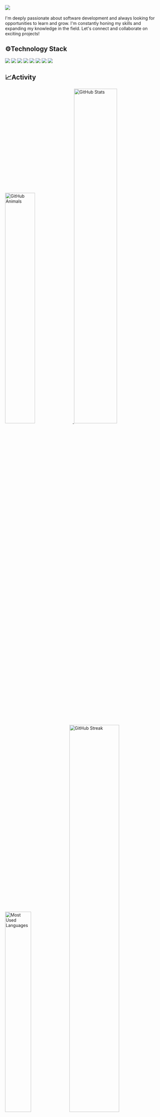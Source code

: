 <h2>
  <img src="https://github.com/user-attachments/assets/063582f7-556c-4536-b56c-0d48cee98aa9" />  
</h2>

<p>I'm deeply passionate about software development and always looking for opportunities to learn and grow. I'm constantly honing my skills and expanding my knowledge in the field. Let's connect and collaborate on exciting projects!</p>  

<h2>⚙Technology Stack</h2>

<div>
  <img src="https://img.shields.io/badge/java-007396.svg?style=for-the-badge&logo=java&logoColor=white" />
  <img src="https://img.shields.io/badge/Spring-6DB33F?style=for-the-badge&logo=spring&logoColor=white" />
  <img src="https://img.shields.io/badge/html-E34F26.svg?style=for-the-badge&logo=html5&logoColor=white" />
  <img src="https://img.shields.io/badge/css-1572B6.svg?style=for-the-badge&logo=css3&logoColor=white" />
  <img src="https://img.shields.io/badge/javascript-F7DF1E.svg?style=for-the-badge&logo=javascript&logoColor=black" />
  <img src="https://img.shields.io/badge/c++-00599C.svg?style=for-the-badge&logo=cplusplus&logoColor=white" />
  <img src="https://img.shields.io/badge/mysql-4479A1.svg?style=for-the-badge&logo=mysql&logoColor=white" />
  <img src="https://img.shields.io/badge/github-181717.svg?style=for-the-badge&logo=github&logoColor=white" />
</div>

<h2>📈Activity</h2>

<div>
  <a href="https://www.gitanimals.org/en_US" target="_blank">
    <img 
      src="https://render.gitanimals.org/farms/Eichi2514"
      style="width: 44%;"
      alt="GitHub Animals"
    />
  </a>
  <img 
    src="https://github-readme-stats.vercel.app/api?username=Eichi2514&show_icons=true&title_color=AA0A16&text_color=000000&bg_color=FFFFFF&custom_title=GitHub%20Stats&icon_color=FF1200"
    style="width: 53%;"
    alt="GitHub Stats"
  />  
</div>
<br>

<div>
  <img 
    src="https://github-readme-stats.vercel.app/api/top-langs/?username=eichi2514&layout=compact&show_icons=true&title_color=AA0A16"
    style="width: 41%;"
    alt="Most Used Languages"
  />

  <a href="https://git.io/streak-stats">
    <img src="https://streak-stats.demolab.com?user=eichi2514&hide_border=false&border_radius=5&ring=AA0A16&currStreakLabel=000000&fire=FF1200"
      style="width: 57%;"
      alt="GitHub Streak"
    />
  </a>
</div>
<br>

<div>  
  <a href="https://eichi2514.github.io/">
    <img src="https://img.shields.io/badge/Visit%20My%20Website-282828?style=flat-square&logo=google-chrome&logoColor=FFFFFF&color=282828&labelColor=282828" />
  </a>
  <a href="https://github.com/Eichi2514">
    <img src="https://img.shields.io/github/followers/Eichi2514?style=flat-square&color=282828&labelColor=282828&logo=github&logoColor=FFFFFF&label=Followers&logoWidth=20" />
  </a>
  <a href="https://github.com/Eichi2514?tab=repositories">
    <img src="https://img.shields.io/github/stars/Eichi2514?style=flat-square&color=282828&labelColor=282828&logo=github&logoColor=FFFFFF&label=Stars&logoWidth=20" />
  </a>  
</div>
<br>
<h2>📃Check out my featured repositories</h2>
